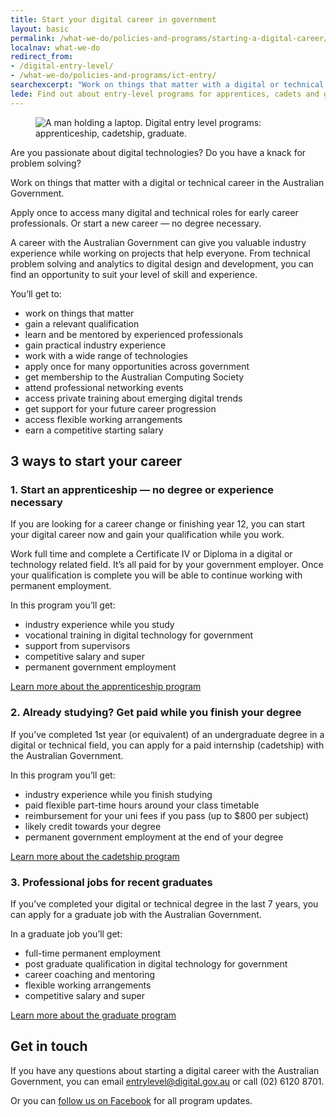 ```yaml
---
title: Start your digital career in government
layout: basic
permalink: /what-we-do/policies-and-programs/starting-a-digital-career/
localnav: what-we-do
redirect_from:
- /digital-entry-level/
- /what-we-do/policies-and-programs/ict-entry/
searchexcerpt: "Work on things that matter with a digital or technical career in the Australian Government."
lede: Find out about entry-level programs for apprentices, cadets and graduates
---
```


<figure>
  <img src="{{ site.url }}{{ site.baseurl }}/images/starting-a-digital-career-hero.png" alt="A man holding a laptop. Digital entry level programs: apprenticeship, cadetship, graduate.">
  <br />
</figure>

Are you passionate about digital technologies? Do you have a knack for problem solving?

Work on things that matter with a digital or technical career in the Australian Government.

Apply once to access many digital and technical roles for early career professionals. Or start a new career &mdash; no degree necessary.

A career with the Australian Government can give you valuable industry experience while working on projects that help everyone. From technical problem solving and analytics to digital design and development, you can find an opportunity to suit your level of skill and experience.

You’ll get to:
- work on things that matter
- gain a relevant qualification
- learn and be mentored by experienced professionals
- gain practical industry experience
- work with a wide range of technologies
- apply once for many opportunities across government
- get membership to the Australian Computing Society
- attend professional networking events
- access private training about emerging digital trends
- get support for your future career progression
- access flexible working arrangements
- earn a competitive starting salary

## 3 ways to start your career

### 1. Start an apprenticeship &mdash; no degree or experience necessary

If you are looking for a career change or finishing year 12, you can start your digital career now and gain your qualification while you work.

Work full time and complete a Certificate IV or Diploma in a digital or technology related field. It’s all paid for by your government employer. Once your qualification is complete you will be able to continue working with permanent employment.

In this program you’ll get:
- industry experience while you study
- vocational training in digital technology for government
- support from supervisors
- competitive salary and super
- permanent government employment

[Learn more about the apprenticeship program](/what-we-do/policies-and-programs/starting-a-digital-career/apprenticeship/)

### 2. Already studying? Get paid while you finish your degree

If you’ve completed 1st year (or equivalent) of an undergraduate degree in a digital or technical field, you can apply for a paid internship (cadetship) with the Australian Government.

In this program you’ll get:
- industry experience while you finish studying
- paid flexible part-time hours around your class timetable
- reimbursement for your uni fees if you pass (up to $800 per subject)
- likely credit towards your degree
- permanent government employment at the end of your degree

[Learn more about the cadetship program](/what-we-do/policies-and-programs/starting-a-digital-career/cadetship/)

### 3. Professional jobs for recent graduates

If you’ve completed your digital or technical degree in the last 7 years, you can apply for a graduate job with the Australian Government.

In a graduate job you’ll get:
- full-time permanent employment
- post graduate qualification in digital technology for government
- career coaching and mentoring
- flexible working arrangements
- competitive salary and super

[Learn more about the graduate program](/what-we-do/policies-and-programs/starting-a-digital-career/graduate/)

## Get in touch

If you have any questions about starting a digital career with the Australian Government, you can email [entrylevel@digital.gov.au](mailto:entrylevel@digital.gov.au) or call (02) 6120 8701.

Or you can [follow us on Facebook](https://www.facebook.com/digitalentrylevel/) for all program updates.  
